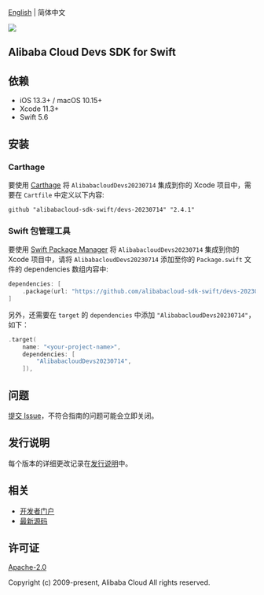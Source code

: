[English](README.md) | 简体中文

![](https://aliyunsdk-pages.alicdn.com/icons/AlibabaCloud.svg)

## Alibaba Cloud Devs SDK for Swift

## 依赖

- iOS 13.3+ / macOS 10.15+
- Xcode 11.3+
- Swift 5.6

## 安装

### Carthage

要使用 [Carthage](https://github.com/Carthage/Carthage) 将 `AlibabacloudDevs20230714` 集成到你的 Xcode 项目中，需要在 `Cartfile` 中定义以下内容:

```ogdl
github "alibabacloud-sdk-swift/devs-20230714" "2.4.1"
```

### Swift 包管理工具

要使用 [Swift Package Manager](https://swift.org/package-manager/) 将 `AlibabacloudDevs20230714` 集成到你的 Xcode 项目中，请将 `AlibabacloudDevs20230714` 添加至你的 `Package.swift` 文件的 dependencies 数组内容中:

```swift
dependencies: [
    .package(url: "https://github.com/alibabacloud-sdk-swift/devs-20230714.git", from: "2.4.1")
]
```

另外，还需要在 `target` 的 `dependencies` 中添加 `"AlibabacloudDevs20230714"`，如下：

```swift
.target(
    name: "<your-project-name>",
    dependencies: [
        "AlibabacloudDevs20230714",
    ]),
```

## 问题

[提交 Issue](https://github.com/alibabacloud-sdk-swift/devs-20230714/issues/new)，不符合指南的问题可能会立即关闭。

## 发行说明

每个版本的详细更改记录在[发行说明](./ChangeLog.txt)中。

## 相关

* [开发者门户](https://next.api.aliyun.com/home)
* [最新源码](https://github.com/alibabacloud-sdk-swift/devs-20230714)

## 许可证

[Apache-2.0](http://www.apache.org/licenses/LICENSE-2.0)

Copyright (c) 2009-present, Alibaba Cloud All rights reserved.
